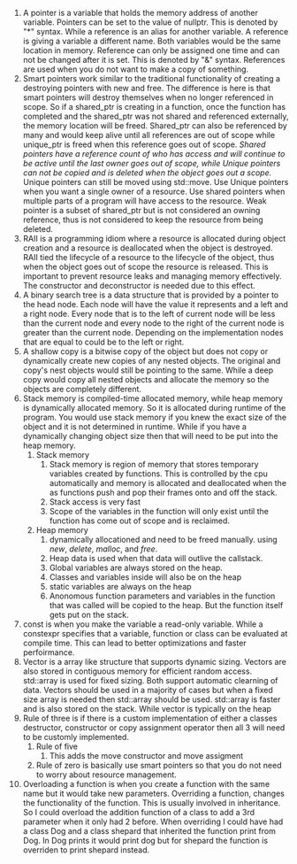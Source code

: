 1. A pointer is a variable that holds the memory address of another variable. Pointers can be set to the value of nullptr. This is denoted by "*" syntax. While a reference is an alias for another variable. A reference is giving a variable a different name. Both variables would be the same location in memory. Reference can only be assigned one time and can not be changed after it is set. This is denoted by "&" syntax. References are used when you do not want to make a copy of something.
2. Smart pointers work similar to the traditional functionality of creating a destroying pointers with new and free. The difference is here is that smart pointers will destroy themselves when no longer referenced in scope. So if a shared_ptr is creating in a function, once the function has completed and the shared_ptr was not shared and referenced externally, the memory location will be freed. Shared_ptr can also be referenced by many and would keep alive until all references are out of scope while unique_ptr is freed when this reference goes out of scope.  *Shared pointers have a reference count of who has access and will continue to be active until the last owner goes out of scope, while Unique pointers can not be copied and is deleted when the object goes out a scope.* Unique pointers can still be moved using std::move. Use Unique pointers when you want a single owner of a resource. Use shared pointers when multiple parts of a program will have access to the resource. Weak pointer is a subset of shared_ptr but is not considered an owning reference, thus is not considered to keep the resource from being deleted.
3. RAII is a programming idiom where a resource is allocated during object creation and a resource is deallocated when the object is destroyed. RAII tied the lifecycle of a resource to the lifecycle of the object, thus when the object goes out of scope the resource is released. This is important to prevent resource leaks and managing memory effectively. The constructor and deconstructor is needed due to this effect.
4. A binary search tree is a data structure that is provided by a pointer to the head node. Each node will have the value it represents and a left and a right node. Every node that is to the left of current node will be less than the current node and every node to the right of the current node is greater than the current node. Depending on the implementation nodes that are equal to could be to the left or right. 
5. A shallow copy is a bitwise copy of the object but does not copy or dynamically create new copies of any nested objects. The original and copy's nest objects would still be pointing to the same. While a deep copy would copy all nested objects and allocate the memory so the objects are completely different.
6. Stack memory is compiled-time allocated memory, while heap memory is dynamically allocated memory. So it is allocated during runtime of the program. You would use stack memory if you knew the exact size of the object and it is not determined in runtime. While if you have a dynamically changing object size then that will need to be put into the heap memory.
   1. Stack memory
      1. Stack memory is region of memory that stores temporary variables created by functions. This is controlled by the cpu automatically and memory is allocated and deallocated when the as functions push and pop their frames onto and off the stack.
      2. Stack access is very fast
      3. Scope of the variables in the function will only exist until the function has come out of scope and is reclaimed.
   2. Heap memory
      1. dynamically allocationed and need to be freed manually. using *new*, *delete*, *malloc*, and *free*.
      2. Heap data is used when that data will outlive the callstack.
      3. Global variables are always stored on the heap.
      4. Classes and variables inside will also be on the heap
      5. static variables are always on the heap
      6. Anonomous function parameters and variables in the function that was called will be copied to the heap. But the function itself gets put on the stack.
7. const is when you make the variable a read-only variable. While a constexpr specifies that a variable, function or class can be evaluated at compile time. This can lead to better optimizations and faster perfoirmance.
8. Vector is a array like structure that supports dynamic sizing. Vectors are also stored in contiguous memory for efficient random access. std::array is used for fixed sizing. Both support automatic clearning of data. Vectors should be used in a majority of cases but when a fixed size array is needed then std::array should be used. std::array is faster and is also stored on the stack. While vector is typically on the heap
9. Rule of three is if there is a custom implementation of either a classes destructor, constructor or copy assignment operator then all 3 will need to be customly implemented.
   1.  Rule of five
       1.  This adds the move constructor and move assigment 
   2.  Rule of zero is basically use smart pointers so that you do not need to worry about resource management.
10. Overloading a function is when you create a function with the same name but it would take new parameters. Overriding a function, changes the functionality of the function. This is usually involved in inheritance. So I could overload the addition function of a class to add a 3rd parameter when it only had 2 before. When overriding I could have had a class Dog and a class shepard that inherited the function print from Dog. In Dog prints it would print dog but for shepard the function is overriden to print shepard instead.